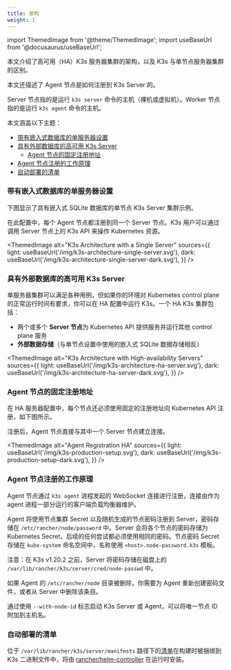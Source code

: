 ```yaml
---
title: 架构
weight: 1
---
```


import ThemedImage from '@theme/ThemedImage';
import useBaseUrl from '@docusaurus/useBaseUrl';

本文介绍了高可用（HA）K3s 服务器集群的架构，以及 K3s 与单节点服务器集群的区别。

本文还描述了 Agent 节点是如何注册到 K3s Server 的。

Server 节点指的是运行 `k3s server` 命令的主机（裸机或虚拟机）。Worker 节点指的是运行 `k3s agent` 命令的主机。

本文涵盖以下主题：

- [带有嵌入式数据库的单服务器设置](#带有嵌入式数据库的单服务器设置)
- [具有外部数据库的高可用 K3s Server](#具有外部数据库的高可用-k3s-server)
   - [Agent 节点的固定注册地址](#agent-节点的固定注册地址)
- [Agent 节点注册的工作原理](#agent-节点注册的工作原理)
- [自动部署的清单](#自动部署的清单)

### 带有嵌入式数据库的单服务器设置

下图显示了具有嵌入式 SQLite 数据库的单节点 K3s Server 集群示例。

在此配置中，每个 Agent 节点都注册到同一个 Server 节点。K3s 用户可以通过调用 Server 节点上的 K3s API 来操作 Kubernetes 资源。

<ThemedImage
alt="K3s Architecture with a Single Server"
sources={{
light: useBaseUrl('/img/k3s-architecture-single-server.svg'),
dark: useBaseUrl('/img/k3s-architecture-single-server-dark.svg'),
}}
/>


### 具有外部数据库的高可用 K3s Server

单服务器集群可以满足各种用例，但如果你的环境对 Kubernetes control plane 的正常运行时间有要求，你可以在 HA 配置中运行 K3s。一个 HA K3s 集群包括：

* 两个或多个 **Server 节点**为 Kubernetes API 提供服务并运行其他 control plane 服务
* **外部数据存储**（与单节点设置中使用的嵌入式 SQLite 数据存储相反）

<ThemedImage
alt="K3s Architecture with High-availability Servers"
sources={{
light: useBaseUrl('/img/k3s-architecture-ha-server.svg'),
dark: useBaseUrl('/img/k3s-architecture-ha-server-dark.svg'),
}}
/>

### Agent 节点的固定注册地址

在 HA 服务器配置中，每个节点还必须使用固定的注册地址向 Kubernetes API 注册，如下图所示。

注册后，Agent 节点直接与其中一个 Server 节点建立连接。

<ThemedImage
alt="Agent Registration HA"
sources={{
light: useBaseUrl('/img/k3s-production-setup.svg'),
dark: useBaseUrl('/img/k3s-production-setup-dark.svg'),
}}
/>

### Agent 节点注册的工作原理

Agent 节点通过 `k3s agent` 进程发起的 WebSocket 连接进行注册，连接由作为 agent 进程一部分运行的客户端负载均衡器维护。

Agent 将使用节点集群 Secret 以及随机生成的节点密码注册到 Server，密码存储在 `/etc/rancher/node/password` 中。Server 会将各个节点的密码存储为 Kubernetes Secret，后续的任何尝试都必须使用相同的密码。节点密码 Secret 存储在 `kube-system` 命名空间中，名称使用 `<host>.node-password.k3s` 模板。

注意：在 K3s v1.20.2 之前，Server 将密码存储在磁盘上的 `/var/lib/rancher/k3s/server/cred/node-passwd` 中。

如果 Agent 的 `/etc/rancher/node` 目录被删除，你需要为 Agent 重新创建密码文件，或者从 Server 中删除该条目。

通过使用 `--with-node-id` 标志启动 K3s Server 或 Agent，可以将唯一节点 ID 附加到主机名。

### 自动部署的清单

位于 `/var/lib/rancher/k3s/server/manifests` 路径下的[清单](https://github.com/rancher/k3s/tree/master/manifests)在构建时被捆绑到 K3s 二进制文件中，将由 [rancher/helm-controller](https://github.com/rancher/helm-controller#helm-controller) 在运行时安装。